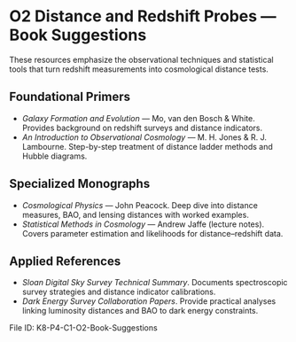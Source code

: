 # O2 Distance and Redshift Probes — Book Suggestions

These resources emphasize the observational techniques and statistical tools that turn redshift measurements into cosmological distance tests.

## Foundational Primers
- *Galaxy Formation and Evolution* — Mo, van den Bosch & White. Provides background on redshift surveys and distance indicators.
- *An Introduction to Observational Cosmology* — M. H. Jones & R. J. Lambourne. Step-by-step treatment of distance ladder methods and Hubble diagrams.

## Specialized Monographs
- *Cosmological Physics* — John Peacock. Deep dive into distance measures, BAO, and lensing distances with worked examples.
- *Statistical Methods in Cosmology* — Andrew Jaffe (lecture notes). Covers parameter estimation and likelihoods for distance–redshift data.

## Applied References
- *Sloan Digital Sky Survey Technical Summary*. Documents spectroscopic survey strategies and distance indicator calibrations.
- *Dark Energy Survey Collaboration Papers*. Provide practical analyses linking luminosity distances and BAO to dark energy constraints.

File ID: K8-P4-C1-O2-Book-Suggestions
